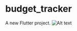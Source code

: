 # budget_tracker

A new Flutter project.
![Alt text](path/to/https://raw.githubusercontent.com/Sudiptagupta217/budget_tracker_app/master/assets/images/Screenshot_20230718_204613.png)


